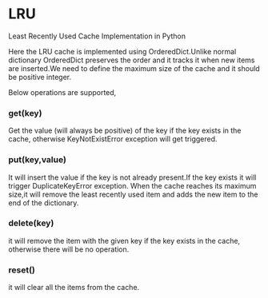 # LRU
Least Recently Used Cache Implementation in Python

Here the LRU cache is implemented using OrderedDict.Unlike normal dictionary OrderedDict preserves the order and it tracks it when new items are inserted.We need to define the  maximum size of the cache and it should be positive integer. 

Below operations are supported,

### get(key)
Get the value (will always be positive) of the key if the key exists in the cache, otherwise KeyNotExistError exception will get triggered.

### put(key,value)
It will insert the value if the key is not already present.If the key exists it will trigger DuplicateKeyError exception.
When the cache reaches its maximum size,it will remove the least recently used item and adds the new item to the end of the dictionary.

### delete(key)
it will remove the item with the given key  if the key exists in the cache, otherwise there will be no operation.

### reset()
it will clear all the items from the cache.

